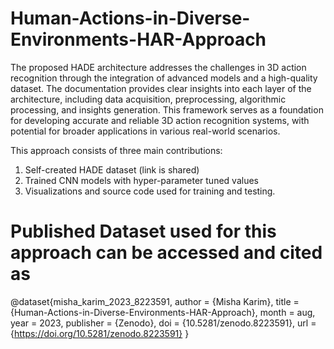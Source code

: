 # Human-Actions-in-Diverse-Environments-HAR-Approach
 The proposed HADE architecture addresses the challenges in 3D action recognition through the integration of advanced models and a high-quality dataset. The documentation provides clear insights into each layer of the architecture, including data acquisition, preprocessing, algorithmic processing, and insights generation. This framework serves as a foundation for developing accurate and reliable 3D action recognition systems, with potential for broader applications in various real-world scenarios.

This approach consists of three main contributions:
1. Self-created HADE dataset (link is shared)
2. Trained CNN models with hyper-parameter tuned values
3. Visualizations and source code used for training and testing.
   
# Published Dataset used for this approach can be accessed and cited as

@dataset{misha_karim_2023_8223591,
  author       = {Misha Karim},
  title        = {Human-Actions-in-Diverse-Environments-HAR-Approach},
  month        = aug,
  year         = 2023,
  publisher    = {Zenodo},
  doi          = {10.5281/zenodo.8223591},
  url          = {https://doi.org/10.5281/zenodo.8223591}
}
